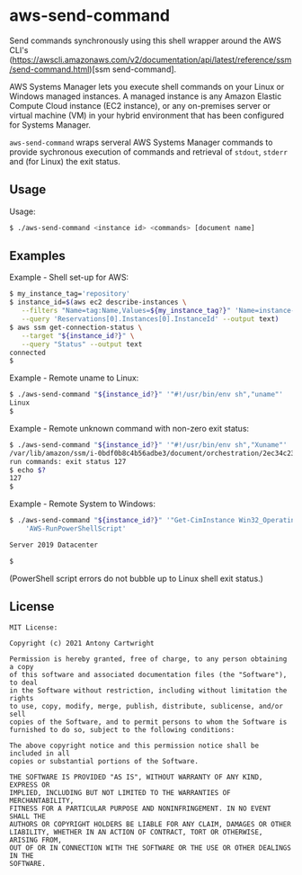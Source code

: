 # aws-send-command
Send commands synchronously using this shell wrapper around the AWS CLI's (https://awscli.amazonaws.com/v2/documentation/api/latest/reference/ssm/send-command.html)[ssm send-command].


AWS Systems Manager lets you execute shell commands on your Linux or Windows managed instances.
A managed instance is any Amazon Elastic Compute Cloud instance (EC2 instance), or any on-premises
server or virtual machine (VM) in your hybrid environment that has been configured for Systems Manager.


`aws-send-command` wraps serveral AWS Systems Manager commands to provide sychronous execution of commands and
retrieval of `stdout`, `stderr` and (for Linux) the exit status.

## Usage

Usage:
```sh
$ ./aws-send-command <instance id> <commands> [document name]
```

## Examples

Example - Shell set-up for AWS:
```sh
$ my_instance_tag='repository'
$ instance_id=$(aws ec2 describe-instances \
   --filters "Name=tag:Name,Values=${my_instance_tag?}" 'Name=instance-state-name,Values=running' \
   --query 'Reservations[0].Instances[0].InstanceId' --output text)
$ aws ssm get-connection-status \
   --target "${instance_id?}" \
   --query "Status" --output text
connected
$ 
```

Example - Remote uname to Linux:
```sh
$ ./aws-send-command "${instance_id?}" '"#!/usr/bin/env sh","uname"'
Linux
$ 
```

Example - Remote unknown command with non-zero exit status:
```sh
$ ./aws-send-command "${instance_id?}" '"#!/usr/bin/env sh","Xuname"'
/var/lib/amazon/ssm/i-0bdf0b8c4b56adbe3/document/orchestration/2ec34c23-b446-4b8c-8550-559777aba979/awsrunShellScript/0.awsrunShellScript/_script.sh: 2: Xuname: not found
run commands: exit status 127
$ echo $?
127
$ 
```

Example - Remote System to Windows:
```sh
$ ./aws-send-command "${instance_id?}" '"Get-CimInstance Win32_OperatingSystem | Select-Object Caption"' \
	'AWS-RunPowerShellScript'

Server 2019 Datacenter

$ 
```
(PowerShell script errors do not bubble up to Linux shell exit status.)

## License
```text
MIT License:

Copyright (c) 2021 Antony Cartwright

Permission is hereby granted, free of charge, to any person obtaining a copy
of this software and associated documentation files (the "Software"), to deal
in the Software without restriction, including without limitation the rights
to use, copy, modify, merge, publish, distribute, sublicense, and/or sell
copies of the Software, and to permit persons to whom the Software is
furnished to do so, subject to the following conditions:

The above copyright notice and this permission notice shall be included in all
copies or substantial portions of the Software.

THE SOFTWARE IS PROVIDED "AS IS", WITHOUT WARRANTY OF ANY KIND, EXPRESS OR
IMPLIED, INCLUDING BUT NOT LIMITED TO THE WARRANTIES OF MERCHANTABILITY,
FITNESS FOR A PARTICULAR PURPOSE AND NONINFRINGEMENT. IN NO EVENT SHALL THE
AUTHORS OR COPYRIGHT HOLDERS BE LIABLE FOR ANY CLAIM, DAMAGES OR OTHER
LIABILITY, WHETHER IN AN ACTION OF CONTRACT, TORT OR OTHERWISE, ARISING FROM,
OUT OF OR IN CONNECTION WITH THE SOFTWARE OR THE USE OR OTHER DEALINGS IN THE
SOFTWARE.
```
